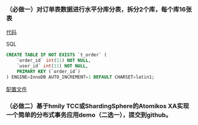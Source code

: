 ### （必做一）对订单表数据进行水平分库分表，拆分2个库，每个库16张表
[代码]()

SQL
```SQL
CREATE TABLE IF NOT EXISTS `t_order` (
    `order_id` int(11) NOT NULL,
    `user_id` int(11) NOT NULL,
    PRIMARY KEY (`order_id`)
) ENGINE=InnoDB AUTO_INCREMENT=1 DEFAULT CHARSET=latin1;
```

[配置文件]()

### （必做二）基于hmily TCC或ShardingSphere的Atomikos XA实现一个简单的分布式事务应用demo（二选一），提交到github。

